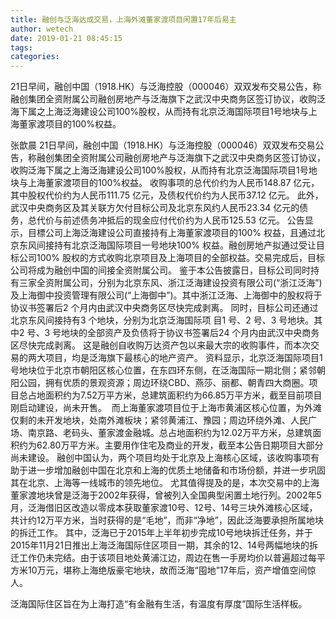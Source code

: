 ```yaml
---
title: 融创与泛海达成交易，上海外滩董家渡项目闲置17年后易主
author: wetech
date: 2019-01-21 08:45:15
tags: 
categories: 
---
```

21日早间，融创中国（1918.HK）与泛海控股（000046）双双发布交易公告，称融创集团全资附属公司融创房地产与泛海旗下之武汉中央商务区签订协议，收购泛海下属之上海泛海建设公司100%股权，从而持有北京泛海国际项目1号地块与上海董家渡项目的100%权益。
<!-- more -->
张歆晨
21日早间，融创中国（1918.HK）与泛海控股（000046）双双发布交易公告，称融创集团全资附属公司融创房地产与泛海旗下之武汉中央商务区签订协议，收购泛海下属之上海泛海建设公司100%股权，从而持有北京泛海国际项目1号地块与上海董家渡项目的100%权益。
收购事项的总代价约为人民币148.87 亿元，其中股权代价约为人民币111.75 亿元，及债权代价约为人民币37.12 亿元。 此外，武汉中央商务区及其关联方欠付目标公司及北京东风约人民币23.34 亿元的债务，总代价与前述债务冲抵后的现金应付代价约为人民币125.53 亿元。
公告显示，目標公司上海泛海建设公司直接持有上海董家渡项目的100% 权益，且通过北京东风间接持有北京泛海国际项目一号地块100% 权益。融创房地产拟通过受让目标公司100% 股权的方式收购北京项目及上海项目的全部权益。交易完成后，目标公司将成为融创中国的间接全资附属公司。
鉴于本公告披露日，目标公司同时持有三家全资附属公司，分别为北京东风、浙江泛海建设投资有限公司(“浙江泛海”)及上海御中投资管理有限公司(“上海御中”)。其中浙江泛海、上海御中的股权将于协议书签署后2 个月内由武汉中央商务区尽快完成剥离。
同时，目标公司还通过北京东风间接持有3 个地块，分别为北京泛海国际项 目1 号、2 号、3 号地块。其中2 号、3 号地块的全部资产及负债将于协议书签署后24 个月内由武汉中央商务区尽快完成剥离。
这是融创自收购万达资产包以来最大宗的收购事件，而本次交易的两大项目，均是泛海旗下最核心的地产资产。
资料显示，北京泛海国际项目1号地块位于北京市朝阳区核心位置，在东四环东侧，在泛海国际一期北侧；紧邻朝阳公园，拥有优质的景观资源；周边环绕CBD、燕莎、丽都、朝青四大商圈。项目总占地面积约为7.52万平方米，总建筑面积约为66.85万平方米，截至目前项目刚启动建设，尚未开售。 
而上海董家渡项目位于上海市黄浦区核心位置，为外滩仅剩的未开发地块，处南外滩板块；紧邻黄浦江、豫园；周边环绕外滩、人民广场、南京路、老码头、董家渡金融城。总占地面积约为12.02万平方米，总建筑面积约为62.80万平方米。主要用作住宅及商业的开发，截至本公告日期项目大部分尚未建设。
融创中国认为，两个项目均处于北京及上海核心区域，该收购事项有助于进一步增加融创中国在北京和上海的优质土地储备和市场份额，并进一步巩固其在北京、上海等一线城市的领先地位。
尤其值得提及的是，本次交易中的上海董家渡地块曾是泛海于2002年获得，曾被列入全国典型闲置土地行列。2002年5月，泛海借旧区改造以零成本获取董家渡10号、12号、14号三块外滩核心区域，共计约12万平方米，当时获得的是“毛地”，而非“净地”，因此泛海要承担所属地块的拆迁工作。
其中，泛海已于2015年上半年初步完成10号地块拆迁任务，并于2015年11月21日推出上海泛海国际住区项目一期，其余的12、14号两幅地块的拆迁工作仍未完结。由于该项目地处黄浦江边，周边在售一手房均价以普遍超过每平方米10万元，堪称上海绝版豪宅地块，故而泛海“囤地”17年后，资产增值空间惊人。
 
 
 
泛海国际住区旨在为上海打造“有金融有生活，有温度有厚度”国际生活样板。

